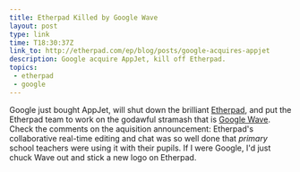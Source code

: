 ```yaml
---
title: Etherpad Killed by Google Wave
layout: post
type: link
time: T18:30:37Z
link_to: http://etherpad.com/ep/blog/posts/google-acquires-appjet
description: Google acquire AppJet, kill off Etherpad.
topics:
 - etherpad
 - google
---
```

Google just bought AppJet, will shut down the brilliant [Etherpad](http://etherpad.com/ "Real time, web-based collaborative text editing"), and put the Etherpad team to work on the godawful stramash that is [Google Wave](https://wave.google.com/wave/ "Confusing as crikey"). Check the comments on the aquisition announcement: Etherpad's collaborative real-time editing and chat was so well done that _primary_ school teachers were using it with their pupils. If I were Google, I'd just chuck Wave out and stick a new logo on Etherpad.